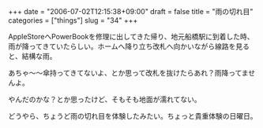+++
date = "2006-07-02T12:15:38+09:00"
draft = false
title = "雨の切れ目"
categories = ["things"]
slug = "34"
+++

AppleStoreへPowerBookを修理に出してきた帰り、地元船橋駅に到着した時、雨が降ってきていたらしい。ホームへ降り立ち改札へ向かいながら線路を見ると、結構な雨。 

あちゃ～～傘持ってきてないよ、とか思って改札を抜けたらあれ？雨降ってませんよ。 

やんだのかな？とか思ったけど、そもそも地面が濡れてない。 

どうやら、ちょうど雨の切れ目を体験したみたい。ちょっと貴重体験の日曜日。 
